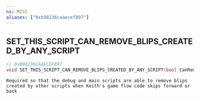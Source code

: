 ```yaml
---
ns: MISC
aliases: ["0xb98236caaecef897"]
---
```

## SET_THIS_SCRIPT_CAN_REMOVE_BLIPS_CREATED_BY_ANY_SCRIPT

```c
// 0xB98236CAAECEF897
void SET_THIS_SCRIPT_CAN_REMOVE_BLIPS_CREATED_BY_ANY_SCRIPT(bool CanRemoveBlipsCreatedByOtherScripts);
```

```
Required so that the debug and main scripts are able to remove blips created by other scripts when Keith's game flow code skips forward or back
```
